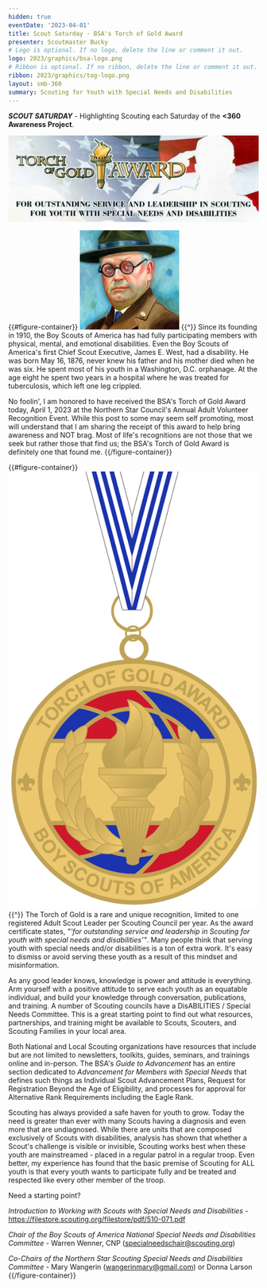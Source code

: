 ```yaml
---
hidden: true
eventDate: '2023-04-01'
title: Scout Saturday - BSA's Torch of Gold Award
presenter: Scoutmaster Bucky
# Logo is optional. If no logo, delete the line or comment it out.
logo: 2023/graphics/bsa-logo.png
# Ribbon is optional. If no ribbon, delete the line or comment it out.
ribbon: 2023/graphics/tog-logo.png
layout: smb-360
summary: Scouting for Youth with Special Needs and Disabilities
---
```


***SCOUT SATURDAY*** - Highlighting Scouting each Saturday of the **<span class="C(red)">&lt;3</span>60 Awareness Project**.

<div class="D(f) Jc(c) My(1.4em)">
<img src="graphics/tog-pic-01.jpg" class="Maw(100%)">
</div>

{{#figure-container}}
<img src="graphics/jewest.jpg" class="Maw(100%)">
{{^}}
Since its founding in 1910, the Boy Scouts of America has had fully participating members with physical, mental, and emotional disabilities. Even the Boy Scouts of America's first Chief Scout Executive, James E. West, had a disability. He was born May 16, 1876, never knew his father and his mother died when he was six. He spent most of his youth in a Washington, D.C. orphanage. At the age eight he spent two years in a hospital where he was treated for tuberculosis, which left one leg crippled.

No foolin', I am honored to have received the BSA's Torch of Gold Award today, April 1, 2023 at the Northern Star Council's Annual Adult Volunteer Recognition Event.  While this post to some may seem self promoting, most will understand that I am sharing the receipt of this award to help bring awareness and NOT brag. Most of life's recognitions are not those that we seek but rather those that find us; the BSA's Torch of Gold Award is definitely one that found me.
{{/figure-container}}

{{#figure-container}}
<img src="graphics/tog-award.png" class="Maw(100%)">
{{^}}
The Torch of Gold is a rare and unique recognition, limited to one registered Adult Scout Leader per Scouting Council per year.  As the award certificate states, *"'for outstanding service and leadership in Scouting for youth with special needs and disabilities'"*. Many people think that serving youth with special needs and/or disabilities is a ton of extra work. It's easy to dismiss or avoid serving these youth as a result of this mindset and misinformation.

As any good leader knows, knowledge is power and attitude is everything.  Arm yourself with a positive attitude to serve each youth as an equatable individual, and build your knowledge through conversation, publications, and training.  A number of Scouting councils have a DisABILITIES / Special Needs Committee.  This is a great starting point to find out what resources, partnerships, and training might be available to Scouts, Scouters, and Scouting Families in your local area.

Both National and Local Scouting organizations have resources that include but are not limited to newsletters, toolkits, guides, seminars, and trainings online and in-person. The BSA's *Guide to Advancement* has an entire section dedicated to *Advancement for Members with Special Needs* that defines such things as Individual Scout Advancement Plans, Request for Registration Beyond the Age of Eligibility, and processes for approval for Alternative Rank Requirements including the Eagle Rank.

Scouting has always provided a safe haven for youth to grow. Today the need is greater than ever with many Scouts having a diagnosis and even more that are undiagnosed. While there are units that are composed exclusively of Scouts with disabilities, analysis has shown that whether a Scout's challenge is visible or invisible, Scouting works best when these youth are mainstreamed - placed in a regular patrol in a regular troop. Even better, my experience has found that the basic premise of Scouting for ALL youth is that every youth wants to participate fully and be treated and respected like every other member of the troop.

Need a starting point?

*Introduction to Working with Scouts with Special Needs and Disabilities* - https://filestore.scouting.org/filestore/pdf/510-071.pdf

*Chair of the Boy Scouts of America National Special Needs and Disabilities Committee* - Warren Wenner, CNP (specialneedschair@scouting.org)

*Co-Chairs of the Northern Star Scouting Special Needs and Disabilities Committee* - Mary Wangerin (wangerinmary@gmail.com) or Donna Larson
{{/figure-container}}



